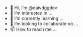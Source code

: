 - 👋 Hi, I’m @daivdggdev
- 👀 I’m interested in ...
- 🌱 I’m currently learning ...
- 💞️ I’m looking to collaborate on ...
- 📫 How to reach me ...

<!---
daivdggdev/daivdggdev is a ✨ special ✨ repository because its `README.md` (this file) appears on your GitHub profile.
You can click the Preview link to take a look at your changes.
--->
